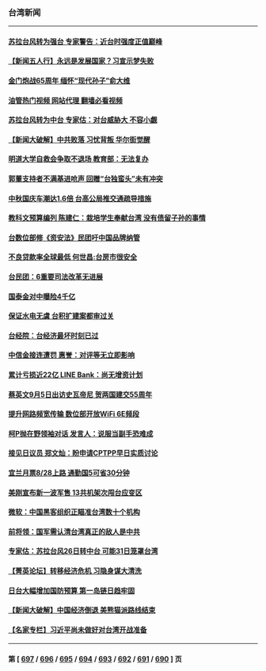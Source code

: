 ### 台湾新闻
---
#### [苏拉台风转为强台 专家警告：近台时强度正值巅峰](../../pages/ncid1349361/n14061815.md?08271645) 
#### [【新闻五人行】永远是发展国家？习宣示梦失败](../../pages/ncid1349361/n14061790.md?08271645) 
#### [金门炮战65周年 缅怀“现代孙子”俞大维](../../pages/ncid1349361/n14044237.md?08271645) 
#### [油管热门视频 网站代理 翻墙必看视频](http://138.2.39.72:81/youtube.html?epic-marker?08271645)
#### [苏拉台风转为中台 专家估：对台威胁大 不容小觑](../../pages/ncid1349361/n14061429.md?08271645) 
#### [【新闻大破解】中共败落 习忧背叛 华尔街觉醒](../../pages/ncid1349361/n14061272.md?08271645) 
#### [明道大学自救会争取不退场 教育部：无法复办](../../pages/ncid1349361/n14061209.md?08271645) 
#### [郭董支持者不满基进呛声 回赠“台独蛮头”未有冲突](../../pages/ncid1349361/n14061225.md?08271645) 
#### [中秋国庆车潮达1.6倍 台高公局推交通疏导措施](../../pages/ncid1349361/n14061208.md?08271645) 
#### [教科文预算编列 陈建仁：栽培学生奉献台湾 没有债留子孙的事情](../../pages/ncid1349361/n14061123.md?08271645) 
#### [台数位部修《资安法》民团吁中国品牌纳管](../../pages/ncid1349361/n14061197.md?08271645) 
#### [不良贷款率全球最低 何世昌:台房市很安全](../../pages/ncid1349361/n14061180.md?08271645) 
#### [台民团：6重要司法改革无进展](../../pages/ncid1349361/n14061201.md?08271645) 
#### [国泰金对中曝险4千亿](../../pages/ncid1349361/n14061182.md?08271645) 
#### [保证水电无虞 台积扩建案都审过关](../../pages/ncid1349361/n14061192.md?08271645) 
#### [台经院：台经济最坏时刻已过](../../pages/ncid1349361/n14061190.md?08271645) 
#### [中信金接连遭罚 惠誉：对评等无立即影响](../../pages/ncid1349361/n14061189.md?08271645) 
#### [累计亏损近22亿 LINE Bank：尚无增资计划](../../pages/ncid1349361/n14061187.md?08271645) 
#### [蔡英文9月5日出访史瓦帝尼 贺两国建交55周年](../../pages/ncid1349361/n14061144.md?08271645) 
#### [提升网路频宽传输 数位部开放WiFi 6E频段](../../pages/ncid1349361/n14061137.md?08271645) 
#### [柯P抛在野领袖对话 发言人：说服当副手恐难成](../../pages/ncid1349361/n14061153.md?08271645) 
#### [接见日议员 郑文灿：盼申请CPTPP早日实质讨论](../../pages/ncid1349361/n14061125.md?08271645) 
#### [宜兰月票8/28上路 通勤国5可省30分钟](../../pages/ncid1349361/n14061103.md?08271645) 
#### [美刚宣布新一波军售 13共机架次闯台应变区](../../pages/ncid1349361/n14061110.md?08271645) 
#### [微软：中国黑客组织正瞄准台湾数十个机构](../../pages/ncid1349361/n14061022.md?08271645) 
#### [前将领：国军需认清台湾真正的敌人是中共](../../pages/ncid1349361/n14060184.md?08271645) 
#### [专家估：苏拉台风26日转中台 可能31日笼罩台湾](../../pages/ncid1349361/n14060828.md?08271645) 
#### [【菁英论坛】转移经济危机 习隐身谋大清洗](../../pages/ncid1349361/n14060698.md?08271645) 
#### [日台大幅增加国防预算 第一岛链日趋牢固](../../pages/ncid1349361/n14060653.md?08271645) 
#### [【新闻大破解】中国经济倒退 美熊猫派路线结束](../../pages/ncid1349361/n14060539.md?08271645) 
#### [【名家专栏】习近平尚未做好对台湾开战准备](../../pages/ncid1349361/n14060479.md?08271645) 

---
#### 第 [ [697](./697.md?08271645) / [696](./696.md?08271645) / [695](./695.md?08271645) / [694](./694.md?08271645) / [693](./693.md?08271645) / [692](./692.md?08271645) / [691](./691.md?08271645) / [690](./690.md?08271645) ] 页
